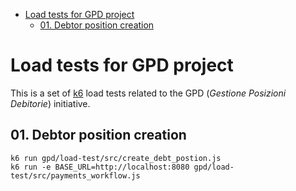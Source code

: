 - [Load tests for GPD project](#load-tests-for-gpd-project)
  - [01. Debtor position creation](#01-debtor-position-creation)
# Load tests for GPD project

This is a set of [k6](https://k6.io) load tests related to the GPD (_Gestione Posizioni Debitorie_) initiative.


## 01. Debtor position creation

```
k6 run gpd/load-test/src/create_debt_postion.js
k6 run -e BASE_URL=http://localhost:8080 gpd/load-test/src/payments_workflow.js
```
